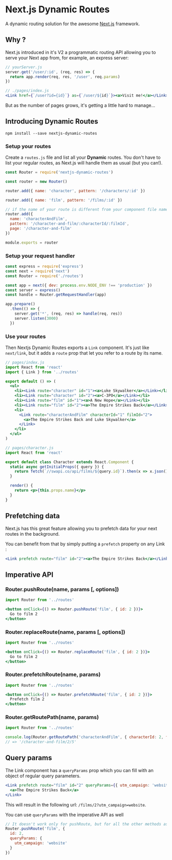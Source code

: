 # Next.js Dynamic Routes

A dynamic routing solution for the awesome [Next.js](https://github.com/zeit/next.js)
framework.

## Why ?

Next.js introduced in it's V2 a programmatic routing API allowing you to serve your
Next app from, for example, an express server:

```js
// yourServer.js
server.get('/user/:id', (req, res) => {
  return app.render(req, res, '/user', req.params)
})
```
```jsx
// ./pages/index.js
<Link href={`/user?id={id}`} as={`/user/${id}`}><a>Visit me!</a></Link>
```

But as the number of pages grows, it's getting a little hard to manage...

## Introducing Dynamic Routes

```
npm install --save nextjs-dynamic-routes
```

### Setup your routes
Create a `routes.js` file and list all your **Dynamic** routes.
You don't have to list your regular routes, as Next.js will handle them as usual (but you can!).

```js
const Router = require('nextjs-dynamic-routes')

const router = new Router()

router.add({ name: 'character', pattern: '/characters/:id' })

router.add({ name: 'film', pattern: '/films/:id' })

// if the name of your route is different from your component file name:
router.add({
  name: 'characterAndFilm',
  pattern: '/character-and-film/:characterId/:filmId',
  page: '/character-and-film'
})

module.exports = router

```

### Setup your request handler
```js
const express = require('express')
const next = require('next')
const Router = require('./routes')

const app = next({ dev: process.env.NODE_ENV !== 'production' })
const server = express()
const handle = Router.getRequestHandler(app)

app.prepare()
  .then(() => {
    server.get('*', (req, res) => handle(req, res))
    server.listen(3000)
  })
```

### Use your routes
Then Nextjs Dynamic Routes exports a `Link` component. It's just like `next/link`,
but it adds a `route` prop that let you refer to a route by its name.

```jsx
// pages/index.js
import React from 'react'
import { Link } from '../routes'

export default () => (
  <ul>
    <li><Link route="character" id="1"><a>Luke Skywalker</a></Link></li>
    <li><Link route="character" id="2"><a>C-3PO</a></Link></li>
    <li><Link route="film" id="1"><a>A New Hope</a></Link></li>
    <li><Link route="film" id="2"><a>The Empire Strikes Back</a></Link></li>
    <li>
      <Link route="characterAndFilm" characterId="1" filmId="2">
        <a>The Empire Strikes Back and Luke Skywalker</a>
      </Link>
    </li>
  </ul>
)
```

```jsx
// pages/character.js
import React from 'react'

export default class Character extends React.Component {
  static async getInitialProps({ query }) {
    return fetch(`//swapi.co/api/films/${query.id}`).then(x => x.json())
  }

  render() {
    return <p>{this.props.name}</p>
  }
}
```

## Prefetching data
Next.js has this great feature allowing you to prefetch data for your next routes
in the background.

You can benefit from that by simply putting a `prefetch` property on any Link :

```jsx
<Link prefetch route="film" id="2"><a>The Empire Strikes Back</a></Link>
```

## Imperative API

### Router.pushRoute(name, params [, options])
```jsx
import Router from '../routes'

<button onClick={() => Router.pushRoute('film', { id: 2 })}>
  Go to film 2
</button>
```

### Router.replaceRoute(name, params [, options])
```jsx
import Router from '../routes'

<button onClick={() => Router.replaceRoute('film', { id: 2 })}>
  Go to film 2
</button>
```

### Router.prefetchRoute(name, params)
```jsx
import Router from '../routes'

<button onClick={() => Router.prefetchRoute('film', { id: 2 })}>
  Prefetch film 2
</button>
```

### Router.getRoutePath(name, params)
```js
import Router from '../routes'

console.log(Router.getRoutePath('characterAndFilm', { characterId: 2, filmId: 5 }))
// => '/character-and-film/2/5'
```

## Query params
The Link component has a `queryParams` prop which you can fill with an object of regular query parameters.

```jsx
<Link prefetch route="film" id="2" queryParams={{ utm_campaign: 'website' }}>
  <a>The Empire Strikes Back</a>
</Link>
```
This will result in the following url: `/films/2?utm_campaign=website`.

You can use `queryParams` with the imperative API as well

```js
// It doesn't work only for pushRoute, but for all the other methods as well.
Router.pushRoute('film', {
  id: 2,
  queryParams: {
    utm_campaign: 'website'
  }
})
```
